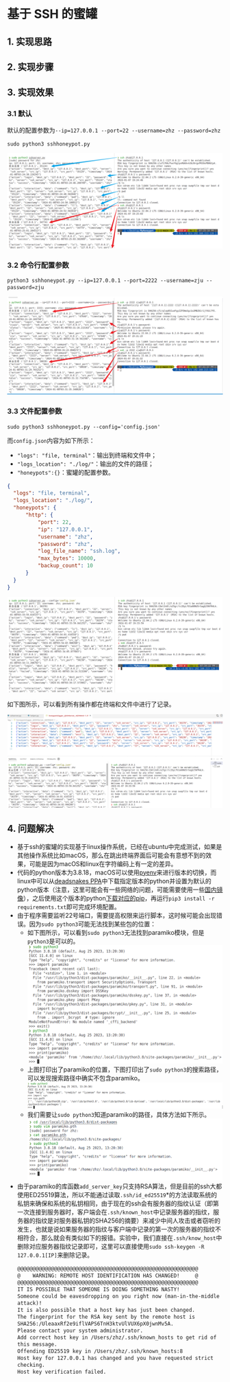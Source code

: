 # 基于 SSH 的蜜罐

## 1. 实现思路



## 2. 实现步骤



## 3. 实现效果
### 3.1 默认

默认的配置参数为`--ip=127.0.0.1 --port=22 --username=zhz --password=zhz`

```shell
sudo python3 sshhoneypot.py
```

![image.png](./assets/1704684435378-5ffa6e6f-cd8d-4cf4-934f-c68750200156.png)

### 3.2 命令行配置参数

```shell
python3 sshhoneypot.py --ip=127.0.0.1 --port=2222 --username=zju --password=zju
```

![image.png](./assets/1704684765847-b5c2e443-e5ca-48b7-892f-e6c0b7fbc583.png)

### 3.3 文件配置参数

```shell
sudo python3 sshhoneypot.py --config='config.json'
```
而`config.json`内容为如下所示：
- `"logs": "file, terminal"`：输出到终端和文件中；
- `"logs_location": "./log/"`：输出的文件的路径；
- `"honeypots":{}`：蜜罐的配置参数。
```json
{
  "logs": "file, terminal",
  "logs_location": "./log/",
  "honeypots": {
      "http": {
          "port": 22,
          "ip": "127.0.0.1",
          "username": "zhz",
          "password": "zhz",
          "log_file_name": "ssh.log",
          "max_bytes": 10000,
          "backup_count": 10
      }
  }
}
```

![image.png](./assets/1704684872209-1827c032-d949-4e21-b65a-d566b836ab33.png)

如下图所示，可以看到所有操作都在终端和文件中进行了记录。

![image.png](./assets/1704684903293-1d8fe82f-344e-4e8c-940e-a67ef8d8a483.png)

## 4. 问题解决

- 基于ssh的蜜罐的实现基于linux操作系统，已经在ubuntu中完成测试，如果是其他操作系统比如macOS，那么在跳出终端界面后可能会有意想不到的效果，可能是因为macOS和linux在字符编码上有一定的差异。
- 代码的python版本为3.8.18，macOS可以使用[pyenv](https://zhuanlan.zhihu.com/p/532840161#:~:text=%E5%9C%A8Mac%E4%B8%8A%E8%BF%9B%E8%A1%8CPython%E5%A4%9A%E7%89%88%E6%9C%AC%E5%88%87%E6%8D%A2%201%201%E3%80%81%E5%AE%89%E8%A3%85Homebrew%202,2%E3%80%81%E9%80%9A%E8%BF%87brew%E5%AE%89%E8%A3%85pyenv%203%203%E3%80%81%E4%BD%BF%E7%94%A8pyenv%E5%AE%89%E8%A3%85Python3%204%204%E3%80%81%E8%A7%A3%E5%86%B3Python%E7%94%A8pip%E5%91%BD%E4%BB%A4%E5%AE%89%E8%A3%85%E9%80%9F%E5%BA%A6%E6%85%A2%EF%BC%8C%E6%94%B9%E7%94%A8%E5%9B%BD%E5%86%85%E9%95%9C%E5%83%8F)来进行版本的切换，而linux中可以从[deadsnakes PPA](https://blog.csdn.net/qq_51116518/article/details/130184514)中下载指定版本的python并设置为默认的python版本（注意，这里可能会有一些网络的问题，可能需要使用一些[国内镜像](https://www.jianshu.com/p/3a030350d2cd)），之后使用这个版本的python[下载对应的pip](https://blog.csdn.net/bubudezhuren/article/details/130949037)，再运行`pip3 install -r requirements.txt`即可完成环境配置。
- 由于程序需要监听22号端口，需要提高权限来运行脚本，这时候可能会出现错误。因为`sudo python3`可能无法找到某些包的位置：
  - 如下图所示，可以看到`sudo python3`无法找到paramiko模块，但是`python3`是可以的。![image.png](./assets/1704452574710-69e5b982-77ff-44e9-877b-764037758add.png)
  - 上图打印出了paramiko的位置，下图打印出了`sudo python3`的搜索路径，可以发现搜索路径中确实不包含paramiko。![image.png](./assets/1704452618490-e572f83e-35b1-4a74-bdc6-36b51e96d4e7.png)
  - 我们需要让`sudo python3`知道paramiko的路径，具体方法如下所示。![image.png](./assets/1704452907891-65f08715-caf5-473b-b1e4-8ef2c7939ca6.png)
- 由于paramiko的库函数`add_server_key`只支持RSA算法，但是目前的ssh大都使用ED25519算法，所以不能通过读取`.ssh/id_ed25519`*的方法读取系统的私钥来确保和系统的私钥相同，由于现在的ssh会有服务器的指纹认证（即第一次连接到服务器时，客户端会在`.ssh/known_host`中记录服务器的指纹，服务器的指纹是对服务器私钥的SHA256的摘要）来减少中间人攻击或者窃听的发生，也就是说如果服务器的指纹与客户端中记录的第一次的服务器的指纹不相符合，那么就会有类似如下的报错。实验中，我们直接在`.ssh/know_host`中删除对应服务器指纹记录即可，这里可以直接使用`sudo ssh-keygen -R 127.0.0.1[IP]`来删除记录。
  ```
  @@@@@@@@@@@@@@@@@@@@@@@@@@@@@@@@@@@@@@@@@@@@@@@@@@@@@@@@@@@
  @    WARNING: REMOTE HOST IDENTIFICATION HAS CHANGED!     @
  @@@@@@@@@@@@@@@@@@@@@@@@@@@@@@@@@@@@@@@@@@@@@@@@@@@@@@@@@@@
  IT IS POSSIBLE THAT SOMEONE IS DOING SOMETHING NASTY!
  Someone could be eavesdropping on you right now (man-in-the-middle attack)!
  It is also possible that a host key has just been changed.
  The fingerprint for the RSA key sent by the remote host is
  SHA256:/UleaaxRf2e9iflVAPS6TnH3ktvUlVUX6pX0jwnMv5A.
  Please contact your system administrator.
  Add correct host key in /Users/zhz/.ssh/known_hosts to get rid of this message.
  Offending ED25519 key in /Users/zhz/.ssh/known_hosts:8
  Host key for 127.0.0.1 has changed and you have requested strict checking.
  Host key verification failed.
  ```